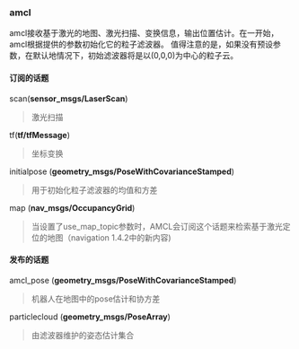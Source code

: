### amcl
amcl接收基于激光的地图、激光扫描、变换信息，输出位置估计。在一开始，amcl根据提供的参数初始化它的粒子滤波器。
值得注意的是，如果没有预设参数，在默认地情况下，初始滤波器将是以(0,0,0)为中心的粒子云。

#### 订阅的话题
scan(**sensor_msgs/LaserScan**)
>激光扫描

tf(**tf/tfMessage**)
>坐标变换

initialpose (**geometry_msgs/PoseWithCovarianceStamped**)
>用于初始化粒子滤波器的均值和方差

map (**nav_msgs/OccupancyGrid**)
>当设置了use_map_topic参数时，AMCL会订阅这个话题来检索基于激光定位的地图（navigation 1.4.2中的新内容)

#### 发布的话题
amcl_pose (**geometry_msgs/PoseWithCovarianceStamped**)
>机器人在地图中的pose估计和协方差

particlecloud (**geometry_msgs/PoseArray**)
>由滤波器维护的姿态估计集合

